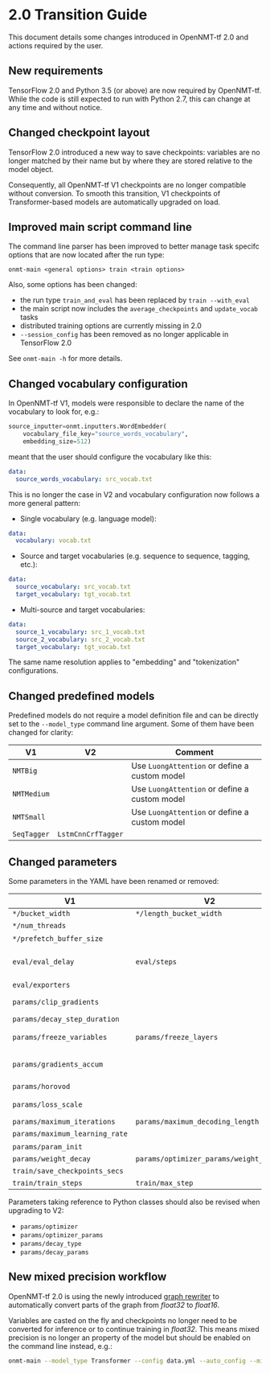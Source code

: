# 2.0 Transition Guide

This document details some changes introduced in OpenNMT-tf 2.0 and actions required by the user.

## New requirements

TensorFlow 2.0 and Python 3.5 (or above) are now required by OpenNMT-tf. While the code is still expected to run with Python 2.7, this can change at any time and without notice.

## Changed checkpoint layout

TensorFlow 2.0 introduced a new way to save checkpoints: variables are no longer matched by their name but by where they are stored relative to the model object.

Consequently, all OpenNMT-tf V1 checkpoints are no longer compatible without conversion. To smooth this transition, V1 checkpoints of Transformer-based models are automatically upgraded on load.

## Improved main script command line

The command line parser has been improved to better manage task specifc options that are now located after the run type:

```text
onmt-main <general options> train <train options>
```

Also, some options has been changed:

* the run type `train_and_eval` has been replaced by `train --with_eval`
* the main script now includes the `average_checkpoints` and `update_vocab` tasks
* distributed training options are currently missing in 2.0
* `--session_config` has been removed as no longer applicable in TensorFlow 2.0

See `onmt-main -h` for more details.

## Changed vocabulary configuration

In OpenNMT-tf V1, models were responsible to declare the name of the vocabulary to look for, e.g.:

```python
source_inputter=onmt.inputters.WordEmbedder(
    vocabulary_file_key="source_words_vocabulary",
    embedding_size=512)
```

meant that the user should configure the vocabulary like this:

```yaml
data:
  source_words_vocabulary: src_vocab.txt
```

This is no longer the case in V2 and vocabulary configuration now follows a more general pattern:

* Single vocabulary (e.g. language model):

```yaml
data:
  vocabulary: vocab.txt
```

* Source and target vocabularies (e.g. sequence to sequence, tagging, etc.):

```yaml
data:
  source_vocabulary: src_vocab.txt
  target_vocabulary: tgt_vocab.txt
```

* Multi-source and target vocabularies:

```yaml
data:
  source_1_vocabulary: src_1_vocab.txt
  source_2_vocabulary: src_2_vocab.txt
  target_vocabulary: tgt_vocab.txt
```

The same name resolution applies to "embedding" and "tokenization" configurations.

## Changed predefined models

Predefined models do not require a model definition file and can be directly set to the `--model_type` command line argument. Some of them have been changed for clarity:

| V1 | V2 | Comment |
| --- | --- | --- |
| `NMTBig` | | Use `LuongAttention` or define a custom model |
| `NMTMedium` | | Use `LuongAttention` or define a custom model |
| `NMTSmall` | | Use `LuongAttention` or define a custom model |
| `SeqTagger` | `LstmCnnCrfTagger` | |

## Changed parameters

Some parameters in the YAML have been renamed or removed:

| V1 | V2 | Comment |
| --- | --- | --- |
| `*/bucket_width` | `*/length_bucket_width` | |
| `*/num_threads` | | Automatic value |
| `*/prefetch_buffer_size` | | Automatic value |
| `eval/eval_delay` | `eval/steps` | Use steps instead of seconds to set the evaluation frequency |
| `eval/exporters` | | Not implemented |
| `params/clip_gradients` | | Set [`clipnorm` or `clipvalue`](https://www.tensorflow.org/versions/r2.0/api_docs/python/tf/keras/optimizers/Optimizer#__init__) in `params/optimizer_params/` |
| `params/decay_step_duration` | | No longer useful |
| `params/freeze_variables` | `params/freeze_layers` | Layer names instead of variable regexps |
| `params/gradients_accum` | | Use `train/effective_batch_size` instead |
| `params/horovod` | | Not implemented |
| `params/loss_scale` | | Dynamic loss scaling by default |
| `params/maximum_iterations` | `params/maximum_decoding_length` | |
| `params/maximum_learning_rate` | | Not implemented |
| `params/param_init` | | Not implemented |
| `params/weight_decay` | `params/optimizer_params/weight_decay` | |
| `train/save_checkpoints_secs` | | Not implemented |
| `train/train_steps` | `train/max_step` | |

Parameters taking reference to Python classes should also be revised when upgrading to V2:

* `params/optimizer`
* `params/optimizer_params`
* `params/decay_type`
* `params/decay_params`

## New mixed precision workflow

OpenNMT-tf 2.0 is using the newly introduced [graph rewriter](https://github.com/tensorflow/tensorflow/pull/26342) to automatically convert parts of the graph from *float32* to *float16*.

Variables are casted on the fly and checkpoints no longer need to be converted for inference or to continue training in *float32*. This means mixed precision is no longer an property of the model but should be enabled on the command line instead, e.g.:

```bash
onmt-main --model_type Transformer --config data.yml --auto_config --mixed_precision train
```
